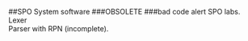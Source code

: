 ##SPO System software
###OBSOLETE
###bad code alert
SPO labs.  
Lexer  
Parser with RPN (incomplete).

